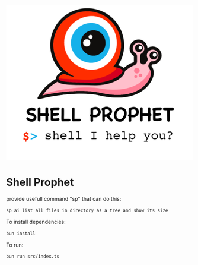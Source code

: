 ![](assets/baner.png)

# Shell Prophet

provide usefull command "sp" that can do this:

```bash
sp ai list all files in directory as a tree and show its size
```

To install dependencies:

```bash
bun install
```

To run:

```bash
bun run src/index.ts
```
